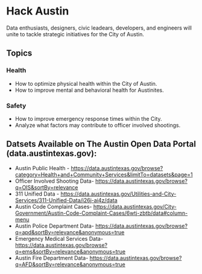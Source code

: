 # Hack Austin
Data enthusiasts, designers, civic leadears, developers, and engineers will unite to tackle strategic initiatives for the City of Austin.

## Topics 
### Health
- How to optimize physical health within the City of Austin.
- How to improve mental and behavioral health for Austinites.

### Safety
- How to improve emergency response times within the City.
- Analyze what factors may contribute to officer involved shootings.

## Datsets Available on The Austin Open Data Portal (data.austintexas.gov): 
- Austin Public Health - https://data.austintexas.gov/browse?category=Health+and+Community+Services&limitTo=datasets&page=1
- Officer Involved Shooting Data- https://data.austintexas.gov/browse?q=OIS&sortBy=relevance
- 311 Unified Data - https://data.austintexas.gov/Utilities-and-City-Services/311-Unified-Data/i26j-ai4z/data
- Austin Code Complaint Cases- https://data.austintexas.gov/City-Government/Austin-Code-Complaint-Cases/6wtj-zbtb/data#column-menu
- Austin Police Department Data- https://data.austintexas.gov/browse?q=apd&sortBy=relevance&anonymous=true
- Emergency Medical Services Data- https://data.austintexas.gov/browse?q=ems&sortBy=relevance&anonymous=true
- Austin Fire Department Data- https://data.austintexas.gov/browse?q=AFD&sortBy=relevance&anonymous=true
